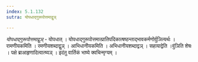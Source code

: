 ```yaml
---
index: 5.1.132
sutra: योपधाद्गुरूपोत्तमाद्वुञ्

---
```

_योपधाद्गुरूपोत्तमाद्वुञ्_ - योपधात् । योपधाद्गुरूपोत्तमात्प्रातिपदिकात्षष्ठन्ताद्भावकर्मणोर्वुञित्यर्थः । रामणीयकमिति । रमणीयशब्दाद्वुञ् । आभिधानीयकमिति । अभिधानीयशब्दाद्वञ् । सहायाद्वेति ।वु॑ञिति शेषः । पक्षे ब्राआहृणादित्वात्ष्यञ् । इदंतु वार्तिकं भाष्ये क्वचिन्मृग्यम् ।